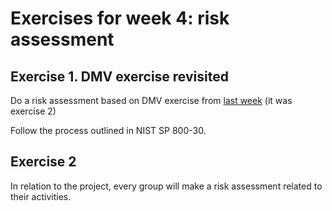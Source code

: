 # Exercises for week 4: risk assessment

## Exercise 1. DMV exercise revisited

Do a risk assessment based on DMV exercise from [last week](ww04-exercises.md) (it was exercise 2)

Follow the process outlined in NIST SP 800-30.

## Exercise 2

In relation to the project, every group will make a risk assessment related to their activities.
